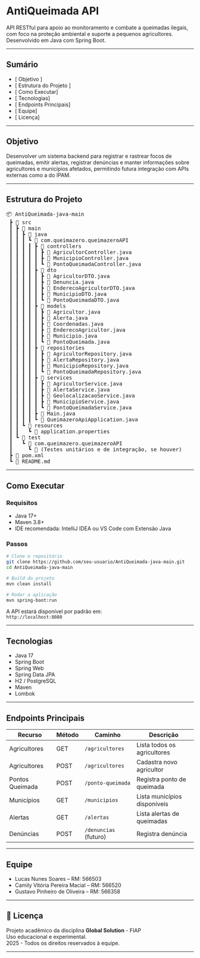 

#  AntiQueimada API

API RESTful para apoio ao monitoramento e combate a queimadas ilegais, com foco na proteção ambiental e suporte a pequenos agricultores. Desenvolvido em Java com Spring Boot.

---

##  Sumário

- [ Objetivo ]
- [ Estrutura do Projeto ]
- [ Como Executar]
- [ Tecnologias]
- [ Endpoints Principais]
- [ Equipe]
- [ Licença]

---

##  Objetivo

Desenvolver um sistema backend para registrar e rastrear focos de queimadas, emitir alertas, registrar denúncias e manter informações sobre agricultores e municípios afetados, permitindo futura integração com APIs externas como a do IPAM.

---

##  Estrutura do Projeto

<pre>
📦 AntiQueimada-java-main
 ┣ 📂 src
 ┃ ┣ 📂 main
 ┃ ┃ ┣ 📂 java
 ┃ ┃ ┃ ┗ 📂 com.queimazero.queimazeroAPI
 ┃ ┃ ┃ ┃ ┣ 📂 controllers
 ┃ ┃ ┃ ┃ ┃ ┣ 📄 AgricultorController.java
 ┃ ┃ ┃ ┃ ┃ ┣ 📄 MunicipioController.java
 ┃ ┃ ┃ ┃ ┃ ┗ 📄 PontoQueimadaController.java
 ┃ ┃ ┃ ┃ ┣ 📂 dto
 ┃ ┃ ┃ ┃ ┃ ┣ 📄 AgricultorDTO.java
 ┃ ┃ ┃ ┃ ┃ ┣ 📄 Denuncia.java
 ┃ ┃ ┃ ┃ ┃ ┣ 📄 EnderecoAgricultorDTO.java
 ┃ ┃ ┃ ┃ ┃ ┣ 📄 MunicipioDTO.java
 ┃ ┃ ┃ ┃ ┃ ┗ 📄 PontoQueimadaDTO.java
 ┃ ┃ ┃ ┃ ┣ 📂 models
 ┃ ┃ ┃ ┃ ┃ ┣ 📄 Agricultor.java
 ┃ ┃ ┃ ┃ ┃ ┣ 📄 Alerta.java
 ┃ ┃ ┃ ┃ ┃ ┣ 📄 Coordenadas.java
 ┃ ┃ ┃ ┃ ┃ ┣ 📄 EnderecoAgricultor.java
 ┃ ┃ ┃ ┃ ┃ ┣ 📄 Municipio.java
 ┃ ┃ ┃ ┃ ┃ ┗ 📄 PontoQueimada.java
 ┃ ┃ ┃ ┃ ┣ 📂 repositories
 ┃ ┃ ┃ ┃ ┃ ┣ 📄 AgricultorRepository.java
 ┃ ┃ ┃ ┃ ┃ ┣ 📄 AlertaRepository.java
 ┃ ┃ ┃ ┃ ┃ ┣ 📄 MunicipioRepository.java
 ┃ ┃ ┃ ┃ ┃ ┗ 📄 PontoQueimadaRepository.java
 ┃ ┃ ┃ ┃ ┣ 📂 services
 ┃ ┃ ┃ ┃ ┃ ┣ 📄 AgricultorService.java
 ┃ ┃ ┃ ┃ ┃ ┣ 📄 AlertaService.java
 ┃ ┃ ┃ ┃ ┃ ┣ 📄 GeolocalizacaoService.java
 ┃ ┃ ┃ ┃ ┃ ┣ 📄 MunicipioService.java
 ┃ ┃ ┃ ┃ ┃ ┗ 📄 PontoQueimadaService.java
 ┃ ┃ ┃ ┃ ┣ 📄 Main.java
 ┃ ┃ ┃ ┃ ┗ 📄 QueimazeroApiApplication.java
 ┃ ┃ ┗ 📂 resources
 ┃ ┃   ┗ 📄 application.properties
 ┃ ┗ 📂 test
 ┃   ┗ 📂 com.queimazero.queimazeroAPI
 ┃     ┗ 📄 (Testes unitários e de integração, se houver)
 ┣ 📄 pom.xml
 ┗ 📄 README.md
</pre>

---

##  Como Executar

###  Requisitos

- Java 17+
- Maven 3.8+
- IDE recomendada: IntelliJ IDEA ou VS Code com Extensão Java

### Passos

```bash
# Clone o repositório
git clone https://github.com/seu-usuario/AntiQueimada-java-main.git
cd AntiQueimada-java-main

# Build do projeto
mvn clean install

# Rodar a aplicação
mvn spring-boot:run
```

A API estará disponível por padrão em:  
 `http://localhost:8080`

---

##  Tecnologias

- Java 17
- Spring Boot
- Spring Web
- Spring Data JPA
- H2 / PostgreSQL
- Maven
- Lombok

---

##  Endpoints Principais

| Recurso          | Método | Caminho                      | Descrição                          |
|------------------|--------|------------------------------|------------------------------------|
| Agricultores     | GET    | `/agricultores`              | Lista todos os agricultores        |
| Agricultores     | POST   | `/agricultores`              | Cadastra novo agricultor           |
| Pontos Queimada  | POST   | `/ponto-queimada`            | Registra ponto de queimada         |
| Municípios       | GET    | `/municipios`                | Lista municípios disponíveis       |
| Alertas          | GET    | `/alertas`                   | Lista alertas de queimadas         |
| Denúncias        | POST   | `/denuncias` (futuro)        | Registra denúncia                  |

---

##  Equipe

- Lucas Nunes Soares – RM: 566503
- Camily Vitória Pereira Macial – RM: 566520
- Gustavo Pinheiro de Oliveira – RM: 566358
---

## 📄 Licença

Projeto acadêmico da disciplina **Global Solution** - FIAP  
Uso educacional e experimental.  
 2025 - Todos os direitos reservados à equipe.

---
